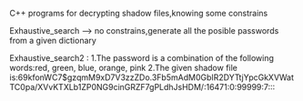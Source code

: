 C++ programs for decrypting shadow files,knowing some constrains

Exhaustive_search --> no constrains,generate all the posible passwords from a given dictionary

Exhaustive_search2 :
1.The password is a combination of the following words:red, green, blue, orange, pink
2.The given shadow file is:$6$9kfonWC7$gzqmM9xD7V3zzZDo.3Fb5mAdM0GbIR2DYTtjYpcGkXVWat
TC0pa/XVvKTXLb1ZP0NG9cinGRZF7gPLdhJsHDM/:16471:0:99999:7:::
